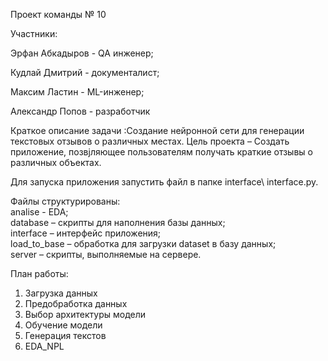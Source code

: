 Проект команды № 10

Участники:  

Эрфан Абкадыров - QA инженер;  

Кудлай Дмитрий - документалист;  

Максим Ластин - ML-инженер;  

Александр Попов - разработчик

Краткое описание задачи :Создание нейронной сети для генерации текстовых отзывов о различных местах.
Цель проекта – Создать приложение, позвjляющее пользователям получать краткие отзывы о различных объектах.

Для  запуска приложения запустить файл в папке interface\ interface.py.

Файлы структурированы:  
analise - EDA;  
database – скрипты для наполнения базы данных;  
interface – интерфейс приложения;  
load_to_base – обработка для загрузки dataset в базу данных;  
server – скрипты, выполняемые на сервере. 

План работы:
1. Загрузка данных
2. Предобработка данных
3. Выбор архитектуры модели
4. Обучение модели
5. Генерация текстов
6. EDA_NPL
